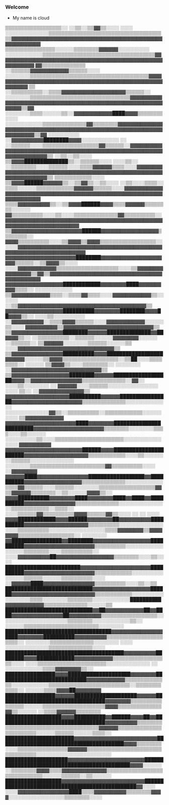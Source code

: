 ### Welcome

- My name is cloud

▒▒▒▒▒▒▒▒▒▒▒▒▒▒▒▒▒▒░░  ░░▒▒░░▒▒▓▓▒▒░░░░    ░░░░                            ░░░░░░░░░░░░░░▒▒▒▒▒▒▒▒▒▒▒▒▒▒▒▒▒▒▒▒▒▒▒▒▒▒▒▒▒▒▒▒▒▒▒▒▒▒▓▓▓▓▓▓▓▓▓▓▓▓▓▓▓▓▓▓▓▓▓▓▓▓▓▓▓▓▓▓▓▓▓▓▓▓▓▓▓▓▓▓▓▓▓▓▓▓▓▓▓▓▓▓▓▓▓▓
▒▒▒▒▒▒▒▒▒▒▒▒▒▒▒▒░░░░░░▒▒▒▒▒▒▒▒▓▓▓▓▓▓░░░░░░░░░░                              ░░░░░░░░░░░░▒▒▒▒▒▒▒▒▒▒▒▒▒▒▒▒▒▒▒▒▒▒▒▒▒▒▒▒▒▒▒▒▒▒▒▒▓▓▓▓▓▓▓▓▓▓▓▓▓▓▓▓▓▓▓▓▓▓▓▓▓▓▓▓▓▓▓▓▓▓▓▓▓▓▓▓▓▓▓▓▓▓▓▓▓▓▓▓▓▓▓▓▓▓▓▓
▓▓▒▒▒▒▒▒▒▒▒▒▒▒▒▒  ░░▒▒▒▒▒▒▓▓▓▓▓▓▓▓▓▓▓▓▒▒▒▒▒▒░░░░                              ░░░░░░░░▒▒▒▒▒▒▒▒▒▒▒▒▒▒▒▒▒▒▒▒▒▒▒▒▒▒▒▒▒▒▒▒▒▒▒▒▒▒▓▓▓▓▓▓▓▓▓▓▓▓▓▓▓▓▓▓▓▓▓▓▓▓▓▓▓▓▓▓▓▓▓▓▓▓▓▓▓▓▓▓▓▓▓▓▓▓▓▓▓▓▓▓▓▓▓▓▓▓
▒▒  ░░▒▒▒▒▒▒▒▒▒▒░░▒▒▒▒▓▓▓▓▓▓▓▓▓▓▓▓▓▓▓▓▓▓▓▓▒▒▒▒▒▒░░                          ░░░░░░░░▒▒▒▒▒▒▒▒▒▒▒▒▒▒▒▒▒▒▒▒▒▒▒▒▒▒▒▒▒▒▒▒▓▓▓▓▓▓▓▓▓▓▓▓▓▓▓▓▓▓▓▓▓▓▓▓▓▓▓▓▓▓▓▓▓▓▓▓▓▓▓▓▓▓▓▓▓▓▓▓▓▓▓▓▓▓▓▓▓▓▓▓▓▓▓▓▒▒▓▓
░░░░░░░░▒▒▒▒░░░░░░▒▒░░▓▓▓▓▓▓▓▓▓▓▓▓████▓▓▓▓▒▒▒▒▒▒▒▒░░░░                  ░░░░░░░░░░░░▒▒▒▒▒▒▒▒▒▒▒▒▒▒▓▓▒▒▒▒▒▒▒▒▓▓▓▓▓▓▓▓▓▓▓▓▓▓▓▓▓▓▓▓▓▓▓▓▓▓▓▓▓▓▓▓▓▓▓▓▓▓▓▓▓▓▓▓▓▓▓▓▓▓▓▓▓▓▓▓▓▓▓▓▓▓▓▓▓▓▓▓▓▓▓▓▒▒▓▓
░░░░░░░░░░        ░░▓▓▓▓▓▓▓▓▓▓████████▓▓▓▓░░░░░░░░░░░░        ░░      ░░▒▒▒▒▒▒░░░░▒▒▒▒▒▒▒▒▒▒▒▒▒▒▒▒▒▒▓▓▒▒▒▒▒▒░░▓▓▓▓▓▓▓▓▓▓▓▓▓▓▓▓▓▓▓▓▓▓▓▓▓▓▓▓▓▓▓▓▓▓▓▓▓▓▓▓▓▓▓▓▓▓▓▓▓▓▓▓▓▓▓▓▓▓▓▓▓▓▓▓▓▓▓▓▓▓▓▓▒▒
░░▒▒░░▒▒░░░░      ▒▒▓▓▓▓██████████████▒▒░░▒▒▒▒▒▒░░░░      ░░░░▒▒░░    ░░▒▒▒▒▒▒▒▒░░░░▒▒▒▒▒▒░░░░▒▒▒▒▓▓▓▓▓▓▒▒▒▒░░░░▓▓▓▓▓▓▓▓▓▓▓▓▓▓▓▓▓▓▓▓▓▓▓▓▓▓▓▓▓▓▓▓▓▓▓▓▓▓▓▓▓▓▓▓▓▓▓▓▓▓▓▓▓▓▓▓▓▓▓▓▓▓▓▓▓▓▓▓▓▓▒▒
▒▒▒▒▒▒▒▒▒▒▒▒░░░░  ▒▒▓▓▓▓██████▓▓▓▓▓▓▒▒░░▒▒▓▓▒▒░░▒▒░░░░    ░░▒▒░░░░▒▒▒▒░░  ▒▒▒▒░░░░░░▒▒▒▒▒▒▒▒▒▒▒▒▓▓▓▓▓▓▒▒▒▒▒▒░░░░▓▓▓▓▓▓▓▓▓▓▓▓▓▓▓▓▓▓▓▓▓▓▓▓▓▓▓▓▓▓▓▓▓▓▓▓▓▓▓▓▓▓▓▓▓▓▓▓▓▓▓▓▓▓▓▓▓▓▓▓▓▓▓▓▓▓▓▓▓▓▓▓
▒▒▒▒▓▓▓▓▓▓▓▓▓▓▒▒░░▒▒▓▓▓▓██████▓▓▓▓▒▒▒▒▓▓▓▓▓▓▒▒▒▒▒▒▒▒░░░░░░  ▓▓▒▒▒▒▒▒▒▒▒▒░░░░▒▒░░░░▒▒▒▒▒▒▒▒▒▒▒▒▒▒▓▓▒▒▒▒▒▒▒▒▒▒░░  ▓▓▓▓▓▓▓▓▓▓▓▓▓▓▓▓▓▓▓▓▓▓▓▓▓▓▓▓▓▓▓▓▓▓▓▓▓▓▓▓▓▓▓▓▓▓▓▓▓▓▓▓▓▓▓▓▓▓▓▓▓▓▓▓▓▓▓▓▓▓▓▓
▒▒▓▓▓▓▓▓▓▓▓▓▓▓▓▓▓▓▓▓▓▓▓▓██████▓▓▓▓▓▓▓▓▓▓▓▓▓▓▓▓▓▓▒▒▒▒▒▒▒▒░░  ▓▓▓▓▒▒▒▒▒▒▒▒▒▒░░░░▒▒▓▓▓▓▒▒▓▓▓▓▒▒▒▒▒▒▒▒▒▒▒▒▒▒▒▒▒▒░░░░░░▓▓▓▓▓▓▓▓▓▓▓▓▓▓▓▓▓▓▓▓▓▓▓▓▓▓▓▓▓▓▓▓▓▓▓▓▓▓▓▓▓▓▓▓▓▓▓▓▓▓▓▓▓▓▓▓▓▓▓▓▓▓▓▓▓▓▓▓▓▓
▓▓▓▓▓▓▓▓▓▓▓▓▓▓▓▓▓▓▓▓▓▓████████▓▓▓▓▓▓▓▓▓▓▓▓▓▓▓▓▓▓▓▓▓▓▒▒▒▒▒▒░░▒▒▓▓▓▓▒▒░░░░  ░░░░▓▓▓▓▓▓▓▓▓▓▓▓▒▒▒▒▒▒▒▒▒▒▒▒▒▒▒▒▒▒▒▒░░░░▒▒▓▓▓▓▓▓▓▓▓▓▓▓▓▓▓▓▒▒▓▓▒▒▓▓▓▓▓▓▓▓▓▓▓▓▓▓▓▓▓▓▓▓▓▓▓▓▓▓▓▓▓▓▓▓▓▓▓▓▓▓▓▓▓▓▓▓▓▓
▓▓▓▓▓▓▓▓▓▓▓▓▓▓▓▓▓▓████████████▓▓▓▓▓▓▓▓████▓▓▓▓▓▓▓▓▓▓▒▒▒▒░░    ░░░░░░░░░░░░        ▒▒▓▓▓▓▓▓▓▓▓▓▓▓▒▒▒▒░░▒▒▒▒▓▓▒▒▒▒░░░░▓▓▓▓▓▓▓▓▓▓▓▓▒▒░░░░░░  ░░▒▒▓▓▓▓▓▓▓▓▓▓▓▓▓▓▓▓▓▓▓▓▓▓▓▓▓▓▓▓▓▓▓▓▓▓▓▓▓▓▓▓▒▒
▓▓▓▓▓▓▓▓▓▓▓▓▓▓▓▓▓▓██████████▓▓▓▓▓▓▓▓████████▓▓▓▓██▓▓▓▓▒▒░░        ░░░░▒▒░░░░░░░░░░  ░░▓▓▓▓▓▓▓▓▓▓░░▒▒▒▒▓▓▓▓▒▒▒▒▒▒░░░░▓▓▓▓▓▓▓▓▓▓▓▓░░░░░░▒▒░░░░  ▓▓▓▓▓▓▓▓▓▓▒▒▓▓▓▓▓▓▓▓▓▓▓▓▓▓▓▓▓▓▓▓▓▓▓▓▓▓▓▓▒▒
▒▒▓▓▓▓▓▓▓▓▓▓▓▓▓▓▓▓████████▓▓▓▓▓▓██████████████▓▓██▓▓▓▓▒▒░░    ░░▒▒▒▒▒▒▒▒▒▒░░▒▒▒▒▒▒░░░░░░▓▓▓▓▓▓▓▓░░░░░░  ░░▒▒▒▒▒▒░░  ▒▒▓▓▓▓▓▓░░░░░░░░▒▒▒▒▒▒░░░░░░▒▒  ░░░░▓▓▓▓▓▓▓▓▓▓▓▓▓▓▓▓▓▓▓▓▓▓▓▓▓▓▓▓▓▓▒▒
▒▒▓▓▓▓▓▓▓▓▓▓▓▓▓▓▓▓██████████▓▓▓▓██████████████████▓▓▓▓▓▓░░░░░░▒▒▓▓▓▓▒▒▒▒▒▒▒▒▒▒▒▒▒▒▒▒▒▒░░▒▒██░░░░▒▒▒▒▒▒▒▒░░  ░░░░░░    ▒▒▓▓▓▓▒▒░░░░▒▒▒▒▒▒▒▒░░  ░░░░░░░░  ░░▓▓▓▓▓▓▓▓▓▓▓▓▓▓▓▓▓▓▓▓▓▓▓▓▓▓▓▓▒▒
▒▒▓▓▓▓▓▓▓▓▓▓▓▓▓▓▓▓▓▓████████▓▓▓▓▓▓██████████████████▓▓▓▓▒▒▓▓▓▓▓▓▓▓▓▓▓▓▓▓▓▓▒▒▒▒▒▒▒▒▒▒▒▒▒▒░░▓▓░░    ░░░░▒▒░░░░░░░░    ░░  ▓▓▓▓▓▓░░░░▒▒▒▒▒▒░░░░░░░░░░░░░░░░  ░░░░  ▒▒░░  ░░▓▓▓▓▓▓▓▓▓▓▓▓▓▓▒▒
▓▓▓▓▓▓▓▓▓▓▓▓▓▓▓▓▓▓▓▓██████████▓▓▓▓▓▓████████████████▓▓▓▓▓▓▓▓▓▓▓▓▓▓▓▓▓▓▓▓▓▓▒▒▒▒▒▒▒▒▒▒▒▒▒▒░░░░░░░░░░░░  ░░    ░░░░░░░░░░░░░░▓▓▒▒░░▒▒▒▒▒▒▒▒▒▒░░▒▒▒▒▒▒▒▒▒▒▒▒░░░░░░    ░░░░    ▒▒▓▓▓▓▓▓▓▓▓▓▓▓
▓▓▓▓▓▓▓▓▓▓▓▓▓▓▓▓▓▓▓▓▓▓████▓▓▓▓▓▓▓▓████████████████████████▓▓▓▓▓▓▓▓▓▓▓▓▓▓▓▓▓▓▓▓▓▓▒▒▒▒▒▒▒▒░░░░░░░░▒▒▒▒░░░░▒▒░░░░░░  ░░░░░░░░░░▒▒░░░░▒▒▒▒▒▒▒▒▒▒▒▒▒▒▒▒▒▒▒▒▒▒░░░░░░░░░░░░░░░░      ▓▓▓▓▓▓▓▓▓▓
▓▓▓▓▓▓▓▓▓▓▓▓▓▓▓▓▓▓▓▓▓▓▓▓██████▓▓▓▓██████████████████████▓▓▓▓▓▓▓▓▓▓▓▓▓▓▓▓▓▓▓▓▒▒▒▒▒▒▒▒▒▒▒▒░░░░▒▒░░░░░░░░▒▒▒▒▒▒░░░░░░░░░░░░░░  ░░░░░░░░▒▒▒▒▒▒▒▒▒▒▒▒▒▒▒▒▒▒▒▒▒▒▒▒▓▓▒▒▒▒▒▒▒▒▒▒░░░░  ░░▓▓▓▓▓▓▓▓
▓▓▓▓▓▓████▓▓▓▓▓▓▓▓▓▓▓▓▓▓▓▓██████████████████▓▓██████████▓▓▓▓▓▓▓▓▓▓▓▓▓▓▓▓▓▓▒▒▒▒▒▒▒▒▒▒▒▒▒▒░░░░░░░░░░░░▒▒▒▒▓▓▒▒▒▒▒▒░░░░▒▒▒▒▒▒░░░░░░░░▒▒▒▒▒▒▒▒▒▒▒▒▒▒▒▒▒▒▓▓▒▒▓▓▓▓▓▓▒▒▒▒▒▒▒▒░░▒▒░░░░░░▓▓▓▓▒▒░░
▓▓▓▓██████████▓▓▓▓▓▓▓▓████▓▓▓▓▓▓▓▓████▓▓████▓▓██████████▓▓▓▓▓▓▓▓▓▓▓▓▓▓▓▓▒▒▒▒▒▒▒▒▒▒▒▒▒▒░░░░░░░░░░░░░░░░▒▒▒▒▒▒▒▒▒▒▒▒░░▒▒▒▒░░      ░░░░▒▒▒▒▒▒▓▓▒▒▒▒▒▒▒▒▒▒▓▓▓▓▒▒▒▒▒▒▓▓▒▒░░░░  ░░    ░░  ░░░░
▓▓▓▓████████████▓▓▓▓██████▓▓▓▓▓▓▓▓██▓▓▓▓▓▓▓▓▓▓██████████▓▓▓▓▓▓▓▓▓▓▓▓▓▓▓▓▓▓▓▓▒▒▒▒▒▒▒▒▒▒░░░░░░░░░░░░░░░░░░▒▒▒▒▒▒▒▒▒▒░░░░░░░░░░░░░░░░░░▒▒▒▒▓▓▓▓▓▓▓▓▒▒▓▓▓▓▓▓▓▓▒▒▒▒▒▒▒▒▒▒▒▒▒▒▒▒▒▒░░  ░░░░░░░░
▓▓████████████████▓▓████████▓▓▓▓▓▓▓▓▓▓▓▓▓▓▓▓▓▓██████████▓▓▓▓▓▓▓▓▓▓▓▓▓▓▓▓▓▓▓▓▓▓▒▒▒▒▒▒▒▒▒▒░░░░░░░░░░░░░░░░░░▒▒▒▒▒▒▒▒░░░░▒▒▒▒▒▒▒▒▒▒░░  ░░░░▓▓▓▓▓▓▓▓▓▓██▓▓▓▓▓▓▓▓▓▓▓▓▓▓▓▓▓▓▒▒▒▒▒▒▒▒░░░░▒▒░░░░
████████████████████████▓▓▓▓▓▓▓▓▓▓▓▓▓▓▓▓▓▓▓▓▓▓██████████▓▓▓▓▓▓▓▓▓▓▓▓▓▓▓▓▓▓▓▓▓▓▒▒▒▒▒▒▒▒▒▒▒▒░░░░░░░░░░  ░░░░░░▒▒▒▒▒▒░░░░░░▒▒▒▒▒▒▒▒▒▒░░░░  ░░▓▓▓▓▓▓████▓▓▓▓▓▓▓▓▓▓▓▓▓▓▓▓▒▒▒▒▒▒▒▒▒▒░░░░▒▒░░▒▒
████████████████████████████▓▓▓▓▓▓▓▓▓▓▓▓▓▓▓▓▓▓██████▓▓▓▓▓▓▓▓▓▓▓▓▓▓▓▓▓▓▓▓▓▓▓▓▓▓▒▒▒▒▒▒▒▒▒▒▒▒░░░░░░░░░░░░░░░░░░▒▒▒▒░░░░░░░░▒▒▒▒▒▒▒▒░░░░░░░░░░░░██████████▓▓▓▓▓▓▓▓▓▓▓▓▒▒▒▒▒▒▒▒▒▒▒▒▒▒░░░░░░▒▒
████████████████████████████▓▓██▓▓▓▓▓▓▓▓▓▓▓▓██▓▓████▓▓▓▓▓▓▓▓▓▓▓▓▓▓▓▓██▓▓▓▓▓▓▓▓▓▓▒▒▒▒▒▒▒▒▒▒▒▒▒▒▒▒▒▒░░░░░░░░░░░░░░░░░░░░░░▒▒▒▒▒▒▒▒░░░░░░░░░░░░▒▒░░  ░░░░░░▒▒▒▒▒▒▒▒▒▒▒▒▒▒▒▒▒▒▒▒▒▒▒▒░░░░░░░░
██████████████████████████████████▓▓▓▓▓▓▓▓▓▓▓▓▓▓▓▓████▓▓▓▓▓▓▓▓██████████▓▓▓▓▓▓▓▓▓▓▒▒▒▒▒▒▒▒▒▒▒▒▒▒▒▒▒▒▒▒▒▒░░  ░░░░░░░░▒▒▒▒▒▒▒▒▒▒▒▒▒▒░░░░░░░░    ░░░░      ░░░░░░░░░░░░░░▒▒▒▒▒▒▒▒▒▒▒▒▒▒░░░░
██████████████████████████████████████▓▓▓▓▓▓▓▓▓▓████████▓▓▓▓████████████▓▓▓▓▓▓▓▓▓▓▓▓▒▒▒▒▒▒▒▒▒▒▒▒▒▒▒▒▒▒░░░░    ░░░░▒▒▒▒▒▒▒▒▒▒▒▒▒▒▒▒▒▒▒▒▒▒░░░░░░░░░░░░░░  ░░  ░░░░░░░░░░░░▒▒▒▒▓▓▓▓▓▓▓▓▒▒░░
████████████████▓▓▓▓████████████████████▓▓▓▓▓▓▓▓████████████████████████████▓▓▓▓▓▓▓▓▓▓▓▓▒▒▒▒▒▒▒▒▒▒▒▒▒▒░░░░░░░░░░░░▒▒▒▒▒▒▒▒▒▒▒▒▒▒▒▒▒▒▒▒▒▒▒▒▒▒░░▒▒▒▒▒▒▒▒▒▒▒▒░░    ░░░░░░▒▒▒▒▓▓▓▓██▓▓▓▓▓▓▓▓
████████████████▓▓▓▓▓▓████████████████████▓▓▓▓▓▓██████████████████████████████████▓▓▓▓▓▓▓▓▒▒▒▒▒▒▒▒▒▒▒▒▒▒▒▒░░░░░░▒▒▒▒▒▒▒▒▒▒▒▒▒▒▒▒▒▒▒▒▓▓▓▓▒▒▒▒▒▒▒▒▒▒▒▒▒▒▓▓▒▒░░░░░░    ░░▒▒▒▒▓▓▓▓▓▓▒▒▒▒▒▒▒▒
██████████████████▓▓▓▓██████████▓▓██████▓▓▓▓██▓▓██████████████████████████████████▓▓▓▓▓▓▓▓▓▓▒▒▒▒▒▒▒▒▒▒▒▒▒▒▒▒▒▒▒▒▒▒▒▒▒▒▒▒▒▒▒▒▒▒▒▒▒▒▓▓▓▓▓▓▒▒▒▒▒▒▒▒▒▒▒▒▒▒▒▒▒▒▒▒▒▒▒▒░░░░░░▒▒▒▒▒▒░░░░░░▒▒▒▒░░
██████████████████████▓▓▓▓▓▓▓▓▓▓▓▓▓▓▓▓▓▓▓▓▓▓▓▓▓▓████████████████████████████████████████▓▓▓▓▒▒▒▒▒▒▒▒░░░░▒▒▒▒▒▒▒▒▒▒▒▒▒▒▒▒▓▓▓▓▓▓▒▒▒▒▒▒▒▒▒▒▒▒▒▒▒▒▒▒▒▒▒▒▒▒▒▒▒▒▒▒▒▒▒▒░░░░░░░░░░░░░░░░░░░░░░░░
████████████████████▓▓▓▓▓▓▓▓▓▓▓▓▓▓▓▓▓▓▓▓▓▓▓▓██████████████████████████████████████████████▓▓▓▓░░░░░░░░▒▒▒▒▒▒▒▒▓▓▓▓▒▒▒▒▓▓▓▓▓▓▓▓▓▓▓▓▓▓▒▒▒▒▒▒▒▒▒▒▒▒▒▒▒▒▒▒▒▒▒▒▒▒▒▒▒▒▒▒░░░░░░▒▒▒▒▒▒░░▒▒░░░░░░
██████████████████▓▓▓▓▓▓▓▓▓▓▓▓▓▓▓▓▓▓▓▓▓▓▓▓▓▓████████████████████████████████████████████████▓▓░░░░    ░░░░▓▓▓▓▓▓▓▓▓▓▓▓▓▓▓▓████▒▒▒▒▓▓▓▓▓▓▓▓▓▓▒▒▒▒▒▒▒▒▓▓▓▓░░░░░░░░░░░░░░░░░░▒▒▒▒▒▒▒▒░░░░  
